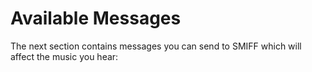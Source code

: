 # Available Messages

The next section contains messages you can send to SMIFF which will affect the music you hear:
